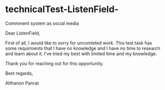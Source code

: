 # technicalTest-ListenField-
Commment system as social media

Dear ListenField,

  First of all, I would like to sorry for uncomleted work. This test task has some requirments that I have no knowledge and I have no time to research and learn about it.
I've tried my best with limited time and my knowledge. 

  Thank you for reaching out for this opportunity.
  
Best regards,

Atthanon Panrat
